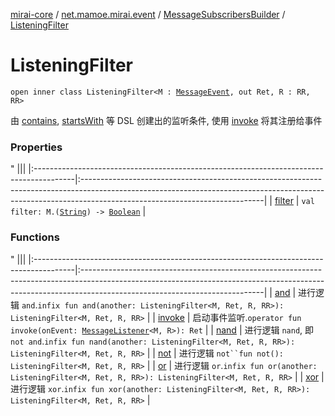 [mirai-core](../../../index.md) / [net.mamoe.mirai.event](../../index.md) / [MessageSubscribersBuilder](../index.md) / [ListeningFilter](./index.md)

# ListeningFilter

`open inner class ListeningFilter<M : `[`MessageEvent`](../../../net.mamoe.mirai.message/-message-event/index.md)`, out Ret, R : RR, RR>`

由 [contains](../contains.md), [startsWith](../starts-with.md) 等 DSL 创建出的监听条件, 使用 [invoke](invoke.md) 将其注册给事件

### Properties

"
                                    |||
                                    |:----------------------------------------------------------------------------------------|:---------------------------------------------------------------------------------------------------------------------------------------------------------------------------------------------------------|
                                    | [filter](filter.md) | `val filter: M.(`[`String`](https://kotlinlang.org/api/latest/jvm/stdlib/kotlin/-string/index.html)`) -> `[`Boolean`](https://kotlinlang.org/api/latest/jvm/stdlib/kotlin/-boolean/index.html) |

### Functions

"
                                    |||
                                    |:----------------------------------------------------------------------------------------|:---------------------------------------------------------------------------------------------------------------------------------------------------------------------------------------------------------|
                                    | [and](and.md) | 进行逻辑 `and`.`infix fun and(another: ListeningFilter<M, Ret, R, RR>): ListeningFilter<M, Ret, R, RR>` |
| [invoke](invoke.md) | 启动事件监听.`operator fun invoke(onEvent: `[`MessageListener`](../../-message-listener.md)`<M, R>): Ret` |
| [nand](nand.md) | 进行逻辑 `nand`, 即 `not and`.`infix fun nand(another: ListeningFilter<M, Ret, R, RR>): ListeningFilter<M, Ret, R, RR>` |
| [not](not.md) | 进行逻辑 `not``fun not(): ListeningFilter<M, Ret, R, RR>` |
| [or](or.md) | 进行逻辑 `or`.`infix fun or(another: ListeningFilter<M, Ret, R, RR>): ListeningFilter<M, Ret, R, RR>` |
| [xor](xor.md) | 进行逻辑 `xor`.`infix fun xor(another: ListeningFilter<M, Ret, R, RR>): ListeningFilter<M, Ret, R, RR>` |

